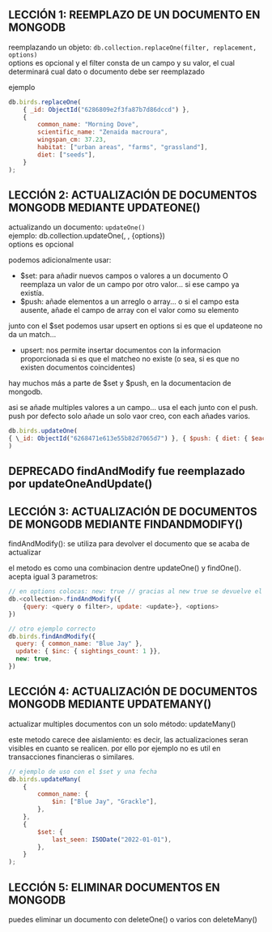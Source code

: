 ## LECCIÓN 1: REEMPLAZO DE UN DOCUMENTO EN MONGODB

reemplazando un objeto: `db.collection.replaceOne(filter, replacement, options)`  
options es opcional y el filter consta de un campo y su valor, el cual determinará cual dato o documento debe ser reemplazado

ejemplo

```javascript
db.birds.replaceOne(
    { _id: ObjectId("6286809e2f3fa87b7d86dccd") },
    {
        common_name: "Morning Dove",
        scientific_name: "Zenaida macroura",
        wingspan_cm: 37.23,
        habitat: ["urban areas", "farms", "grassland"],
        diet: ["seeds"],
    }
);
```

## LECCIÓN 2: ACTUALIZACIÓN DE DOCUMENTOS MONGODB MEDIANTE UPDATEONE()

actualizando un documento: `updateOne()`  
ejemplo: db.collection.updateOne(<filter>, <update>, {options})  
options es opcional

podemos adicionalmente usar:

-   $set: para añadir nuevos campos o valores a un documento O reemplaza un valor de un campo por otro valor... si ese campo ya existía.
-   $push: añade elementos a un arreglo o array... o si el campo esta ausente, añade el campo de array con el valor como su elemento

junto con el $set podemos usar upsert en options si es que el updateone no da un match...

-   upsert: nos permite insertar documentos con la informacion proporcionada si es que el matcheo no existe (o sea, si es que no existen documentos coincidentes)

hay muchos más a parte de $set y $push, en la documentacion de mongodb.

asi se añade multiples valores a un campo... usa el each junto con el push. push por defecto solo añade un solo vaor creo, con each añades varios.

```javascript
db.birds.updateOne(
{ \_id: ObjectId("6268471e613e55b82d7065d7") }, { $push: { diet: { $each: ["newts", "opossum", "skunks", "squirrels"] } }}
)
```

## **DEPRECADO** findAndModify fue reemplazado por updateOneAndUpdate()

## LECCIÓN 3: ACTUALIZACIÓN DE DOCUMENTOS DE MONGODB MEDIANTE FINDANDMODIFY()

findAndModify(): se utiliza para devolver el documento que se acaba de actualizar

el metodo es como una combinacion dentre updateOne() y findOne(). acepta igual 3 parametros:

```javascript
// en options colocas: new: true // gracias al new true se devuelve el documento actualizado
db.<collection>.findAndModify({
    {query: <query o filter>, update: <update>}, <options>
})

// otro ejemplo correcto
db.birds.findAndModify({
  query: { common_name: "Blue Jay" },
  update: { $inc: { sightings_count: 1 }},
  new: true,
})
```

## LECCIÓN 4: ACTUALIZACIÓN DE DOCUMENTOS MONGODB MEDIANTE UPDATEMANY()

actualizar multiples documentos con un solo método: updateMany()

este metodo carece dee aislamiento: es decir, las actualizaciones seran visibles en cuanto se realicen. por ello por ejemplo no es util en transacciones financieras o similares.

```javascript
// ejemplo de uso con el $set y una fecha
db.birds.updateMany(
    {
        common_name: {
            $in: ["Blue Jay", "Grackle"],
        },
    },
    {
        $set: {
            last_seen: ISODate("2022-01-01"),
        },
    }
);
```

## LECCIÓN 5: ELIMINAR DOCUMENTOS EN MONGODB

puedes eliminar un documento con deleteOne(<filter>) o varios con deleteMany(<filter>)
